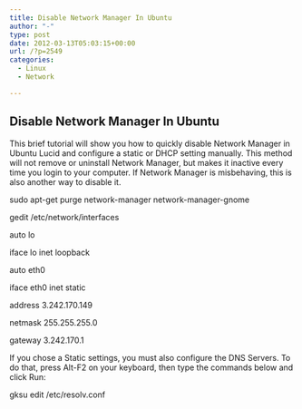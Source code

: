 ```yaml
---
title: Disable Network Manager In Ubuntu
author: "-"
type: post
date: 2012-03-13T05:03:15+00:00
url: /?p=2549
categories:
  - Linux
  - Network

---
```

## Disable Network Manager In Ubuntu
This brief tutorial will show you how to quickly disable Network Manager in Ubuntu Lucid and configure a static or DHCP setting manually. This method will not remove or uninstall Network Manager, but makes it inactive every time you login to your computer. If Network Manager is misbehaving, this is also another way to disable it.
  
sudo apt-get purge network-manager network-manager-gnome
  
gedit /etc/network/interfaces
  
auto lo
  
iface lo inet loopback

auto eth0
  
iface eth0 inet static
  
address 3.242.170.149
  
netmask 255.255.255.0
  
gateway 3.242.170.1

If you chose a Static settings, you must also configure the DNS Servers. To do that, press Alt-F2 on your keyboard, then type the commands below and click Run:

gksu edit /etc/resolv.conf
